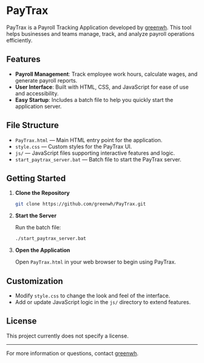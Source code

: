# PayTrax

PayTrax is a Payroll Tracking Application developed by [greenwh](https://github.com/greenwh). This tool helps businesses and teams manage, track, and analyze payroll operations efficiently.

## Features

- **Payroll Management**: Track employee work hours, calculate wages, and generate payroll reports.
- **User Interface**: Built with HTML, CSS, and JavaScript for ease of use and accessibility.
- **Easy Startup**: Includes a batch file to help you quickly start the application server.

## File Structure

- `PayTrax.html` — Main HTML entry point for the application.
- `style.css` — Custom styles for the PayTrax UI.
- `js/` — JavaScript files supporting interactive features and logic.
- `start_paytrax_server.bat` — Batch file to start the PayTrax server.

## Getting Started

1. **Clone the Repository**

   ```sh
   git clone https://github.com/greenwh/PayTrax.git
   ```

2. **Start the Server**

   Run the batch file:

   ```sh
   ./start_paytrax_server.bat
   ```

3. **Open the Application**

   Open `PayTrax.html` in your web browser to begin using PayTrax.

## Customization

- Modify `style.css` to change the look and feel of the interface.
- Add or update JavaScript logic in the `js/` directory to extend features.

## License

This project currently does not specify a license.

---

For more information or questions, contact [greenwh](https://github.com/greenwh).
